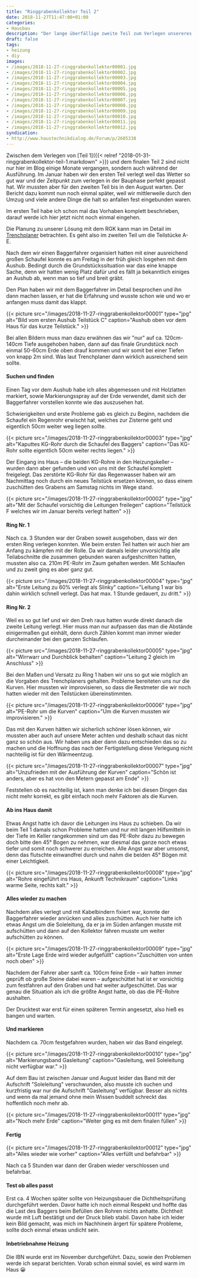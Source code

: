 ```yaml
---
title: "Ringgrabenkollektor Teil 2"
date: 2018-11-27T11:47:00+01:00
categories:
- Hausbau
description: "Der lange überfällige zweite Teil zum Verlegen unsereres Grabenkollektors als unsere spätere Wärmequelle. Fehler und Gelerntes, vielleicht hilft es ja dem ein oder anderen auch mal weiter."
draft: false
tags:
- heizung
- diy
images:
- /images/2018-11-27-ringgrabenkollektor00001.jpg
- /images/2018-11-27-ringgrabenkollektor00002.jpg
- /images/2018-11-27-ringgrabenkollektor00003.jpg
- /images/2018-11-27-ringgrabenkollektor00004.jpg
- /images/2018-11-27-ringgrabenkollektor00005.jpg
- /images/2018-11-27-ringgrabenkollektor00006.jpg
- /images/2018-11-27-ringgrabenkollektor00007.jpg
- /images/2018-11-27-ringgrabenkollektor00008.jpg
- /images/2018-11-27-ringgrabenkollektor00009.jpg
- /images/2018-11-27-ringgrabenkollektor00010.jpg
- /images/2018-11-27-ringgrabenkollektor00011.jpg
- /images/2018-11-27-ringgrabenkollektor00012.jpg
syndication:
- http://www.haustechnikdialog.de/Forum/p/2605338
---
```




Zwischen dem Verlegen von [Teil 1]({{<  relref "2018-01-31-ringgrabenkollektor-teil-1.markdown" >}}) und dem finalen Teil 2 sind nicht nur hier im Blog einige Monate vergangen, sondern auch während der Ausführung. Im Januar haben wir den ersten Teil verlegt weil das Wetter so gut war und der Zeitpunkt zum verlegen in der Bauphase perfekt gepasst hat. Wir mussten aber für den zweiten Teil bis in den August warten. Der Bericht dazu kommt nun noch einmal später, weil wir mittlerweile durch den Umzug und viele andere Dinge die halt so anfallen fest eingebunden waren.

Im ersten Teil habe ich schon mal das Vorhaben komplett beschrieben, darauf werde ich hier jetzt nicht noch einmal eingehen.

Die Planung zu unserer Lösung mit dem RGK kann man im Detail im [Trenchplaner](https://grabenkollektor.waermepumpen-verbrauchsdatenbank.de/trenchplanner.html?id=de5PHZlf3Ij8m3AUcuGF) betrachten. Es geht also im zweiten Teil um die Teilstücke A-E.

Nach dem wir einen Baggerfahrer organisiert hatten mit einer ausreichend großen Schaufel konnte es am Freitag in der früh gleich losgehen mit dem Aushub. Bedingt durch die Grundstückssituation war das eine knappe Sache, denn wir hatten wenig Platz dafür und es fällt ja bekanntlich einiges an Aushub ab, wenn man so tief und breit gräbt.

Den Plan haben wir mit dem Baggerfahrer im Detail besprochen und ihn dann machen lassen, er hat die Erfahrung und wusste schon wie und wo er anfangen muss damit das klappt.

{{< picture src="/images/2018-11-27-ringgrabenkollektor00001" type="jpg" alt="Bild vom ersten Aushub Teilstück C" caption="Aushub oben vor dem Haus für das kurze Teilstück." >}}

Bei allen Bildern muss man dazu erwähnen das wir "nur" auf ca. 120cm-140cm Tiefe ausgehoben haben, dann auf das finale Grundstück noch einmal 50-60cm Erde oben drauf kommen und wir somit bei einer Tiefen von knapp 2m sind. Was laut Trenchplaner dann wirklich ausreichend sein sollte.

#### Suchen und finden

Einen Tag vor dem Aushub habe ich alles abgemessen und mit Holzlatten markiert, sowie Markierungsspray auf der Erde verwendet, damit sich der Baggerfahrer vorstellen konnte wie das auszusehen hat.

Schwierigkeiten und erste Probleme gab es gleich zu Beginn, nachdem die Schaufel ein Regenrohr erwischt hat, welches zur Zisterne geht und eigentlich 50cm weiter weg liegen sollte.

{{< picture src="/images/2018-11-27-ringgrabenkollektor00003" type="jpg" alt="Kaputtes KG-Rohr durch die Schaufel des Baggers" caption="Das KG-Rohr sollte eigentlich 50cm weiter rechts liegen." >}}

Der Eingang ins Haus – die beiden KG-Rohre in den Heizungskeller – wurden dann aber gefunden und von uns mit der Schaufel komplett freigelegt. Das zerstörte KG-Rohr für das Regenwasser haben wir am Nachmittag noch durch ein neues Teilstück ersetzen können, so dass einem zuschütten des Grabens am Samstag nichts im Wege stand.

{{< picture src="/images/2018-11-27-ringgrabenkollektor00002" type="jpg" alt="Mit der Schaufel vorsichtig die Leitungen freilegen" caption="Teilstück F welches wir im Januar bereits verlegt hatten" >}}

#### Ring Nr. 1

Nach ca. 3 Stunden war der Graben soweit ausgehoben, dass wir den ersten Ring verlegen konnten. Wie beim ersten Teil hatten wir auch hier am Anfang zu kämpfen mit der Rolle. Da wir damals leider unvorsichtig alle Teilabschnitte die zusammen gebunden waren aufgeshcnitten hatten, mussten also ca. 210m PE-Rohr im Zaum gehalten werden. Mit Schlaufen und zu zweit ging es aber ganz gut.

{{< picture src="/images/2018-11-27-ringgrabenkollektor00004" type="jpg" alt="Erste Leitung zu 60% verlegt als Slinky" caption="Leitung 1 war bis dahin wirklich schnell verlegt. Das hat max. 1 Stunde gedauert, zu dritt." >}}



#### Ring Nr. 2

Weil es so gut lief und wir den Dreh raus hatten wurde direkt danach die zweite Leitung verlegt. Hier muss man nur aufpassen das man die Abstände einigermaßen gut einhält, denn durch Zählen kommt man immer wieder durcheinander bei den ganzen Schlaufen.

{{< picture src="/images/2018-11-27-ringgrabenkollektor00005" type="jpg" alt="Wirrwarr und Durchblick behalten" caption="Leitung 2 gleich im Anschluss" >}}

Bei den Maßen und Versatz zu Ring 1 haben wir uns so gut wie möglich an die Vorgaben des Trenchplaners gehalten. Probleme bereiteten uns nur die Kurven. Hier mussten wir improvisieren, so dass die Restmeter die wir noch hatten wieder mit den Teilstücken übereinstimmten.

{{< picture src="/images/2018-11-27-ringgrabenkollektor00006" type="jpg" alt="PE-Rohr um die Kurven" caption="Um die Kurven mussten wir improvisieren." >}}

Das mit den Kurven hätten wir sicherlich schöner lösen können, wir mussten aber auch auf unsere Meter achten und deshalb schaut das nicht ganz so schön aus. Wir haben uns aber dann dazu entschieden das so zu machen und die Hoffnung das nach der Fertigstellung diese Verlegung nicht nachteilig ist für den Wärmeentzug.

{{< picture src="/images/2018-11-27-ringgrabenkollektor00007" type="jpg" alt="Unzufrieden mit der Ausführung der Kurven" caption="Schön ist anders, aber es hat von den Metern gepasst am Ende" >}}

Feststellen ob es nachteilig ist, kann man denke ich bei diesen Dingen das nicht mehr korrekt, es gibt einfach noch mehr Faktoren als die Kurven.

#### Ab ins Haus damit

Etwas Angst hatte ich davor die Leitungen ins Haus zu schieben. Da wir beim Teil 1 damals schon Probleme hatten und nur mit langen Hilfsmitteln in der Tiefe im Keller rangekommen sind um das PE-Rohr dazu zu bewegen doch bitte den 45° Bogen zu nehmen, war diesmal das ganze noch etwas tiefer und somit noch schwerer zu erreichen. Alle Angst war aber umsonst, denn das flutschte einwandfrei durch und nahm die beiden 45° Bögen mit einer Leichtigkeit.

{{< picture src="/images/2018-11-27-ringgrabenkollektor00008" type="jpg" alt="Rohre eingeführt ins Haus, Ankunft Technikraum" caption="Links warme Seite, rechts kalt." >}}

#### Alles wieder zu machen

Nachdem alles verlegt und mit Kabelbindern fixiert war, konnte der Baggerfahrer wieder anrücken und alles zuschütten. Auch hier hatte ich etwas Angst um die Soleleitung, da er ja im Süden anfangen musste mit aufschütten und dann auf den Kollektor fahren musste um weiter aufschütten zu können.

{{< picture src="/images/2018-11-27-ringgrabenkollektor00009" type="jpg" alt="Erste Lage Erde wird wieder aufgefüllt" caption="Zuschütten von unten noch oben" >}} 

Nachdem der Fahrer aber sanft ca. 100cm feine Erde – wir hatten immer geprüft ob große Steine dabei waren – aufgeschüttet hat ist er vorsichtig zum festfahren auf den Graben und hat weiter aufgeschüttet. Das war genau die Situation als ich die größte Angst hatte, ob das die PE-Rohre aushalten.

Der Drucktest war erst für einen späteren Termin angesetzt, also hieß es bangen und warten.

#### Und markieren

Nachdem ca. 70cm festgefahren wurden, haben wir das Band eingelegt.

{{< picture src="/images/2018-11-27-ringgrabenkollektor00010" type="jpg" alt="Markierungsband Gasleitung" caption="Gasleitung, weil Soleleitung nicht verfügbar war." >}}

Auf dem Bau ist zwischen Januar und August leider das Band mit der Aufschrift "Soleleitung" verschwunden, also musste ich suchen und kurzfristig war nur die Aufschrift "Gasleitung" verfügbar. Besser als nichts und wenn da mal jemand ohne mein Wissen buddelt schreckt das hoffentlich noch mehr ab.

{{< picture src="/images/2018-11-27-ringgrabenkollektor00011" type="jpg" alt="Noch mehr Erde" caption="Weiter ging es mit dem finalen füllen" >}}

#### Fertig

{{< picture src="/images/2018-11-27-ringgrabenkollektor00012" type="jpg" alt="Alles wieder wie vorher" caption="Alles verfüllt und befahrbar" >}}

Nach ca 5 Stunden war dann der Graben wieder verschlossen und befahrbar.

#### Test ob alles passt

Erst ca. 4 Wochen später sollte von Heizungsbauer die Dichtheitsprüfung durchgeführt werden. Davor hatte ich noch einmal Respekt und hoffte das die Last des Baggers beim Befüllen den Rohren nichts anhatte. Dichtheit wurde mit Luft bestätigt und der Druck blieb stabil. Davon habe ich leider kein Bild gemacht, was mich im Nachhinein ärgert für spätere Probleme, sollte doch einmal etwas undicht sein.

#### Inbetriebnahme Heizung

Die IBN wurde erst im November durchgeführt. Dazu, sowie den Problemen werde ich separat berichten. Vorab schon einmal soviel, es wird warm im Haus 😀



